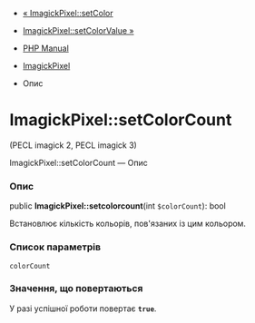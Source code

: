 - [« ImagickPixel::setColor](imagickpixel.setcolor.md)
- [ImagickPixel::setColorValue »](imagickpixel.setcolorvalue.md)

- [PHP Manual](index.md)
- [ImagickPixel](class.imagickpixel.md)
- Опис

# ImagickPixel::setColorCount

(PECL imagick 2, PECL imagick 3)

ImagickPixel::setColorCount — Опис

### Опис

public **ImagickPixel::setcolorcount**(int `$colorCount`): bool

Встановлює кількість кольорів, пов'язаних із цим кольором.

### Список параметрів

`colorCount`

### Значення, що повертаються

У разі успішної роботи повертає **`true`**.
